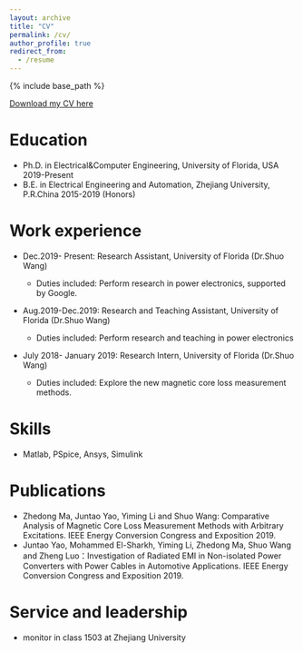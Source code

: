 ```yaml
---
layout: archive
title: "CV"
permalink: /cv/
author_profile: true
redirect_from:
  - /resume
---
```


{% include base_path %}

[Download my CV here](https://zhedongma.github.io/files/CV(ZheDong%20MA).pdf)

Education
======
* Ph.D. in Electrical&Computer Engineering, University of Florida, USA 2019-Present
* B.E. in Electrical Engineering and Automation, Zhejiang University, P.R.China 2015-2019 (Honors) 


Work experience
======
* Dec.2019- Present: Research Assistant, University of Florida (Dr.Shuo Wang)
  * Duties included: Perform research in power electronics, supported by Google.
  
* Aug.2019-Dec.2019: Research and Teaching Assistant, University of Florida (Dr.Shuo Wang)
  * Duties included: Perform research and teaching in power electronics
  
* July 2018- January 2019: Research Intern, University of Florida (Dr.Shuo Wang)
  * Duties included: Explore the new magnetic core loss measurement methods.


Skills
======
* Matlab, PSpice, Ansys, Simulink

Publications
======
* Zhedong Ma, Juntao Yao, Yiming Li and Shuo Wang: Comparative Analysis of Magnetic Core Loss Measurement Methods with Arbitrary Excitations. IEEE Energy Conversion Congress and Exposition 2019.
* Juntao Yao, Mohammed El-Sharkh, Yiming Li, Zhedong Ma, Shuo Wang and Zheng Luo：Investigation of Radiated EMI in Non-isolated Power Converters with Power Cables in Automotive Applications. IEEE Energy Conversion Congress and Exposition 2019.

Service and leadership
======
* monitor in class 1503 at Zhejiang University
